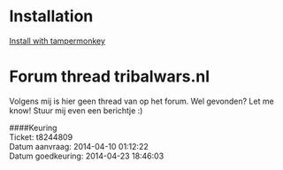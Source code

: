 # Installation
[Install with tampermonkey](https://raw.githubusercontent.com/iwantwin/tribalwars-scripts/master/native_tagger_format_editor/native_tagger_format_editor.user.js)

# Forum thread tribalwars.nl
Volgens mij is hier geen thread van op het forum. Wel gevonden? Let me know! Stuur mij even een berichtje :)

####Keuring  
Ticket: t8244809  
Datum aanvraag: 2014-04-10 01:12:22  
Datum goedkeuring: 2014-04-23 18:46:03